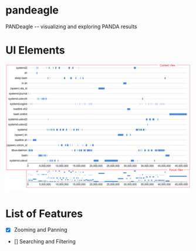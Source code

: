 # pandeagle
PANDeagle -- visualizing and exploring PANDA results

# UI Elements

![Names of UI Elements](img/ui.png)

# List of Features

- [x] Zooming and Panning
- [] Searching and Filtering 

